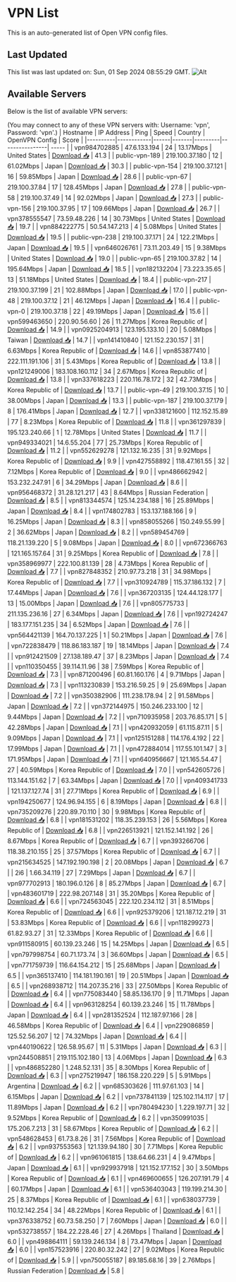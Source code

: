 # VPN List

This is an auto-generated list of Open VPN config files.

## Last Updated

This list was last updated on: Sun, 01 Sep 2024 08:55:29 GMT.
![Alt](https://repobeats.axiom.co/api/embed/186b98318ef1479477931607c1ad7d823f12451f.svg "Repobeats analytics image")

## Available Servers

Below is the list of available VPN servers:

(You may connect to any of these VPN servers with: Username: 'vpn', Password: 'vpn'.)
| Hostname | IP Address | Ping | Speed | Country | OpenVPN Config | Score |
|----------|------------|------|-------|---------|----------------| ----- |
| vpn984702885 | 47.6.133.194 | 24 | 13.17Mbps | United States | [Download 📥](./configs/server_0_US.ovpn) | 41.3 |
| public-vpn-189 | 219.100.37.180 | 12 | 61.02Mbps | Japan | [Download 📥](./configs/server_1_JP.ovpn) | 30.3 |
| public-vpn-154 | 219.100.37.121 | 16 | 59.85Mbps | Japan | [Download 📥](./configs/server_2_JP.ovpn) | 28.6 |
| public-vpn-67 | 219.100.37.84 | 17 | 128.45Mbps | Japan | [Download 📥](./configs/server_3_JP.ovpn) | 27.8 |
| public-vpn-58 | 219.100.37.49 | 14 | 92.02Mbps | Japan | [Download 📥](./configs/server_4_JP.ovpn) | 27.3 |
| public-vpn-156 | 219.100.37.95 | 17 | 109.66Mbps | Japan | [Download 📥](./configs/server_5_JP.ovpn) | 26.7 |
| vpn378555547 | 73.59.48.226 | 14 | 30.73Mbps | United States | [Download 📥](./configs/server_6_US.ovpn) | 19.7 |
| vpn884222775 | 50.54.147.213 | 4 | 5.08Mbps | United States | [Download 📥](./configs/server_7_US.ovpn) | 19.5 |
| public-vpn-238 | 219.100.37.171 | 24 | 122.21Mbps | Japan | [Download 📥](./configs/server_8_JP.ovpn) | 19.5 |
| vpn646026761 | 73.11.203.49 | 15 | 9.38Mbps | United States | [Download 📥](./configs/server_9_US.ovpn) | 19.0 |
| public-vpn-65 | 219.100.37.82 | 14 | 195.64Mbps | Japan | [Download 📥](./configs/server_10_JP.ovpn) | 18.5 |
| vpn182132204 | 73.223.35.65 | 13 | 51.18Mbps | United States | [Download 📥](./configs/server_11_US.ovpn) | 18.4 |
| public-vpn-217 | 219.100.37.199 | 21 | 102.88Mbps | Japan | [Download 📥](./configs/server_12_JP.ovpn) | 17.0 |
| public-vpn-48 | 219.100.37.12 | 21 | 46.12Mbps | Japan | [Download 📥](./configs/server_13_JP.ovpn) | 16.4 |
| public-vpn-0 | 219.100.37.18 | 22 | 49.19Mbps | Japan | [Download 📥](./configs/server_14_JP.ovpn) | 15.6 |
| vpn599463650 | 220.90.56.60 | 26 | 11.27Mbps | Korea Republic of | [Download 📥](./configs/server_15_KR.ovpn) | 14.9 |
| vpn0925204913 | 123.195.133.10 | 20 | 5.08Mbps | Taiwan | [Download 📥](./configs/server_16_TW.ovpn) | 14.7 |
| vpn141410840 | 121.152.230.157 | 31 | 6.63Mbps | Korea Republic of | [Download 📥](./configs/server_17_KR.ovpn) | 14.6 |
| vpn853877410 | 222.111.191.106 | 31 | 5.43Mbps | Korea Republic of | [Download 📥](./configs/server_18_KR.ovpn) | 13.8 |
| vpn121249006 | 183.108.160.112 | 34 | 2.67Mbps | Korea Republic of | [Download 📥](./configs/server_19_KR.ovpn) | 13.8 |
| vpn337618223 | 220.116.78.172 | 32 | 42.73Mbps | Korea Republic of | [Download 📥](./configs/server_20_KR.ovpn) | 13.7 |
| public-vpn-49 | 219.100.37.15 | 10 | 38.00Mbps | Japan | [Download 📥](./configs/server_21_JP.ovpn) | 13.3 |
| public-vpn-187 | 219.100.37.179 | 8 | 176.41Mbps | Japan | [Download 📥](./configs/server_22_JP.ovpn) | 12.7 |
| vpn338121600 | 112.152.15.89 | 77 | 8.23Mbps | Korea Republic of | [Download 📥](./configs/server_23_KR.ovpn) | 11.8 |
| vpn361297839 | 195.123.240.66 | 1 | 12.78Mbps | United States | [Download 📥](./configs/server_24_US.ovpn) | 11.7 |
| vpn949334021 | 14.6.55.204 | 77 | 25.73Mbps | Korea Republic of | [Download 📥](./configs/server_25_KR.ovpn) | 11.2 |
| vpn552629278 | 121.132.16.235 | 31 | 9.92Mbps | Korea Republic of | [Download 📥](./configs/server_26_KR.ovpn) | 9.9 |
| vpn427558892 | 118.47.161.55 | 32 | 7.12Mbps | Korea Republic of | [Download 📥](./configs/server_27_KR.ovpn) | 9.0 |
| vpn486662942 | 153.232.247.91 | 6 | 34.29Mbps | Japan | [Download 📥](./configs/server_28_JP.ovpn) | 8.6 |
| vpn956468372 | 31.28.121.217 | 43 | 8.64Mbps | Russian Federation | [Download 📥](./configs/server_29_RU.ovpn) | 8.5 |
| vpn813344574 | 125.14.234.188 | 16 | 25.89Mbps | Japan | [Download 📥](./configs/server_30_JP.ovpn) | 8.4 |
| vpn174802783 | 153.137.188.166 | 9 | 16.25Mbps | Japan | [Download 📥](./configs/server_31_JP.ovpn) | 8.3 |
| vpn858055266 | 150.249.55.99 | 2 | 36.62Mbps | Japan | [Download 📥](./configs/server_32_JP.ovpn) | 8.2 |
| vpn589454769 | 118.21.139.220 | 5 | 9.08Mbps | Japan | [Download 📥](./configs/server_33_JP.ovpn) | 8.0 |
| vpn672366763 | 121.165.157.64 | 31 | 9.25Mbps | Korea Republic of | [Download 📥](./configs/server_34_KR.ovpn) | 7.8 |
| vpn358969977 | 222.100.81.139 | 28 | 4.73Mbps | Korea Republic of | [Download 📥](./configs/server_35_KR.ovpn) | 7.7 |
| vpn827848352 | 210.97.73.218 | 31 | 34.98Mbps | Korea Republic of | [Download 📥](./configs/server_36_KR.ovpn) | 7.7 |
| vpn310924789 | 115.37.186.132 | 7 | 17.44Mbps | Japan | [Download 📥](./configs/server_37_JP.ovpn) | 7.6 |
| vpn367203135 | 124.44.128.177 | 13 | 15.00Mbps | Japan | [Download 📥](./configs/server_38_JP.ovpn) | 7.6 |
| vpn805775733 | 211.135.236.16 | 27 | 6.34Mbps | Japan | [Download 📥](./configs/server_39_JP.ovpn) | 7.6 |
| vpn192724247 | 183.177.151.235 | 34 | 6.52Mbps | Japan | [Download 📥](./configs/server_40_JP.ovpn) | 7.6 |
| vpn564421139 | 164.70.137.225 | 1 | 50.21Mbps | Japan | [Download 📥](./configs/server_41_JP.ovpn) | 7.6 |
| vpn722838479 | 118.86.183.187 | 19 | 18.14Mbps | Japan | [Download 📥](./configs/server_42_JP.ovpn) | 7.4 |
| vpn912421509 | 27.138.189.47 | 37 | 8.23Mbps | Japan | [Download 📥](./configs/server_43_JP.ovpn) | 7.4 |
| vpn110350455 | 39.114.11.96 | 38 | 7.59Mbps | Korea Republic of | [Download 📥](./configs/server_44_KR.ovpn) | 7.3 |
| vpn871200496 | 60.81.160.176 | 4 | 9.71Mbps | Japan | [Download 📥](./configs/server_45_JP.ovpn) | 7.3 |
| vpn113230839 | 153.216.59.25 | 9 | 25.69Mbps | Japan | [Download 📥](./configs/server_46_JP.ovpn) | 7.2 |
| vpn350382906 | 111.238.178.94 | 2 | 91.58Mbps | Japan | [Download 📥](./configs/server_47_JP.ovpn) | 7.2 |
| vpn372144975 | 150.246.233.100 | 12 | 9.44Mbps | Japan | [Download 📥](./configs/server_48_JP.ovpn) | 7.2 |
| vpn710935958 | 203.76.85.171 | 5 | 42.28Mbps | Japan | [Download 📥](./configs/server_49_JP.ovpn) | 7.1 |
| vpn420932059 | 61.115.87.11 | 5 | 9.09Mbps | Japan | [Download 📥](./configs/server_50_JP.ovpn) | 7.1 |
| vpn125151288 | 114.176.4.192 | 22 | 17.99Mbps | Japan | [Download 📥](./configs/server_51_JP.ovpn) | 7.1 |
| vpn472884014 | 117.55.101.147 | 3 | 171.95Mbps | Japan | [Download 📥](./configs/server_52_JP.ovpn) | 7.1 |
| vpn640956667 | 121.165.54.47 | 27 | 40.59Mbps | Korea Republic of | [Download 📥](./configs/server_53_KR.ovpn) | 7.0 |
| vpn542605726 | 113.144.151.62 | 7 | 63.34Mbps | Japan | [Download 📥](./configs/server_54_JP.ovpn) | 7.0 |
| vpn409341733 | 121.137.127.74 | 31 | 27.71Mbps | Korea Republic of | [Download 📥](./configs/server_55_KR.ovpn) | 6.9 |
| vpn194250677 | 124.96.94.155 | 6 | 8.19Mbps | Japan | [Download 📥](./configs/server_56_JP.ovpn) | 6.8 |
| vpn735209276 | 220.89.70.110 | 30 | 9.98Mbps | Korea Republic of | [Download 📥](./configs/server_57_KR.ovpn) | 6.8 |
| vpn181531202 | 118.35.239.153 | 26 | 5.56Mbps | Korea Republic of | [Download 📥](./configs/server_58_KR.ovpn) | 6.8 |
| vpn226513921 | 121.152.141.192 | 26 | 8.67Mbps | Korea Republic of | [Download 📥](./configs/server_59_KR.ovpn) | 6.7 |
| vpn393266706 | 118.38.210.155 | 25 | 37.57Mbps | Korea Republic of | [Download 📥](./configs/server_60_KR.ovpn) | 6.7 |
| vpn215634525 | 147.192.190.198 | 2 | 20.08Mbps | Japan | [Download 📥](./configs/server_61_JP.ovpn) | 6.7 |
| 2i6 | 1.66.34.119 | 27 | 7.29Mbps | Japan | [Download 📥](./configs/server_62_JP.ovpn) | 6.7 |
| vpn977702913 | 180.196.0.126 | 8 | 85.27Mbps | Japan | [Download 📥](./configs/server_63_JP.ovpn) | 6.7 |
| vpn483601719 | 222.98.207.148 | 31 | 35.20Mbps | Korea Republic of | [Download 📥](./configs/server_64_KR.ovpn) | 6.6 |
| vpn724563045 | 222.120.234.112 | 31 | 8.51Mbps | Korea Republic of | [Download 📥](./configs/server_65_KR.ovpn) | 6.6 |
| vpn925379206 | 121.187.12.219 | 31 | 53.83Mbps | Korea Republic of | [Download 📥](./configs/server_66_KR.ovpn) | 6.6 |
| vpn118299273 | 61.82.93.27 | 31 | 12.33Mbps | Korea Republic of | [Download 📥](./configs/server_67_KR.ovpn) | 6.6 |
| vpn911580915 | 60.139.23.246 | 15 | 14.25Mbps | Japan | [Download 📥](./configs/server_68_JP.ovpn) | 6.5 |
| vpn797998754 | 60.71.173.74 | 3 | 36.60Mbps | Japan | [Download 📥](./configs/server_69_JP.ovpn) | 6.5 |
| vpn771759739 | 116.64.154.212 | 15 | 25.68Mbps | Japan | [Download 📥](./configs/server_70_JP.ovpn) | 6.5 |
| vpn365137410 | 114.181.190.161 | 19 | 20.51Mbps | Japan | [Download 📥](./configs/server_71_JP.ovpn) | 6.5 |
| vpn268938712 | 114.207.35.216 | 33 | 27.50Mbps | Korea Republic of | [Download 📥](./configs/server_72_KR.ovpn) | 6.4 |
| vpn775083440 | 58.85.136.170 | 9 | 11.71Mbps | Japan | [Download 📥](./configs/server_73_JP.ovpn) | 6.4 |
| vpn963128254 | 60.139.23.246 | 15 | 11.78Mbps | Japan | [Download 📥](./configs/server_74_JP.ovpn) | 6.4 |
| vpn281352524 | 112.187.97.166 | 28 | 46.58Mbps | Korea Republic of | [Download 📥](./configs/server_75_KR.ovpn) | 6.4 |
| vpn229086859 | 125.52.56.207 | 12 | 74.32Mbps | Japan | [Download 📥](./configs/server_76_JP.ovpn) | 6.4 |
| vpn440190622 | 126.58.95.67 | 11 | 5.31Mbps | Japan | [Download 📥](./configs/server_77_JP.ovpn) | 6.3 |
| vpn244508851 | 219.115.102.180 | 13 | 4.06Mbps | Japan | [Download 📥](./configs/server_78_JP.ovpn) | 6.3 |
| vpn486852280 | 1.248.52.131 | 35 | 8.30Mbps | Korea Republic of | [Download 📥](./configs/server_79_KR.ovpn) | 6.3 |
| vpn275219947 | 186.158.220.229 | 5 | 5.91Mbps | Argentina | [Download 📥](./configs/server_80_AR.ovpn) | 6.2 |
| vpn685303626 | 111.97.61.103 | 14 | 6.15Mbps | Japan | [Download 📥](./configs/server_81_JP.ovpn) | 6.2 |
| vpn737841139 | 125.102.114.117 | 17 | 11.89Mbps | Japan | [Download 📥](./configs/server_82_JP.ovpn) | 6.2 |
| vpn780494230 | 1.229.197.71 | 32 | 9.52Mbps | Korea Republic of | [Download 📥](./configs/server_83_KR.ovpn) | 6.2 |
| vpn350991035 | 175.206.7.213 | 31 | 58.67Mbps | Korea Republic of | [Download 📥](./configs/server_84_KR.ovpn) | 6.2 |
| vpn548628453 | 61.73.8.26 | 31 | 7.56Mbps | Korea Republic of | [Download 📥](./configs/server_85_KR.ovpn) | 6.2 |
| vpn937553563 | 121.139.94.180 | 30 | 7.71Mbps | Korea Republic of | [Download 📥](./configs/server_86_KR.ovpn) | 6.2 |
| vpn961061815 | 138.64.66.231 | 4 | 9.47Mbps | Japan | [Download 📥](./configs/server_87_JP.ovpn) | 6.1 |
| vpn929937918 | 121.152.177.152 | 30 | 3.50Mbps | Korea Republic of | [Download 📥](./configs/server_88_KR.ovpn) | 6.1 |
| vpn469600655 | 126.207.191.79 | 4 | 60.17Mbps | Japan | [Download 📥](./configs/server_89_JP.ovpn) | 6.1 |
| vpn536403043 | 119.199.214.30 | 25 | 8.37Mbps | Korea Republic of | [Download 📥](./configs/server_90_KR.ovpn) | 6.1 |
| vpn638037739 | 110.12.142.254 | 34 | 48.22Mbps | Korea Republic of | [Download 📥](./configs/server_91_KR.ovpn) | 6.1 |
| vpn376338752 | 60.73.58.250 | 7 | 7.60Mbps | Japan | [Download 📥](./configs/server_92_JP.ovpn) | 6.0 |
| vpn532738557 | 184.22.228.46 | 27 | 4.26Mbps | Thailand | [Download 📥](./configs/server_93_TH.ovpn) | 6.0 |
| vpn498864111 | 59.139.246.134 | 8 | 73.47Mbps | Japan | [Download 📥](./configs/server_94_JP.ovpn) | 6.0 |
| vpn157523916 | 220.80.32.242 | 27 | 9.02Mbps | Korea Republic of | [Download 📥](./configs/server_95_KR.ovpn) | 5.9 |
| vpn750055187 | 89.185.68.16 | 39 | 2.76Mbps | Russian Federation | [Download 📥](./configs/server_96_RU.ovpn) | 5.8 |
